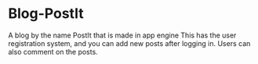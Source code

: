 # Blog-PostIt
A blog by the name PostIt that is made in app engine
This has the user registration system, and you can add new posts after logging in. Users can also comment on the posts.
